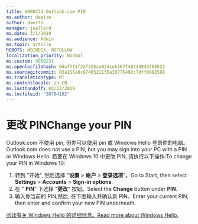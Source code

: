 ```yaml
---
title: 9000233 Outlook.com PIN
ms.author: daeite
author: daeite
manager: joallard
ms.date: 3/1/2019
ms.audience: Admin
ms.topic: article
ROBOTS: NOINDEX, NOFOLLOW
localization_priority: Normal
ms.custom: 9000233
ms.openlocfilehash: 0daf711f22f325ce02dceb167f48713943f08521
ms.sourcegitcommit: 03a156a9c9740521155a30775492c7dff0982588
ms.translationtype: MT
ms.contentlocale: zh-CN
ms.lasthandoff: 03/22/2019
ms.locfileid: "30784192"
---
```

# <a name="change-your-pin"></a><span data-ttu-id="d8029-102">更改 PIN</span><span class="sxs-lookup"><span data-stu-id="d8029-102">Change your PIN</span></span>

<span data-ttu-id="d8029-103">Outlook.com 不使用 pin, 但你可以使用 pin 或 Windows Hello 登录你的电脑。</span><span class="sxs-lookup"><span data-stu-id="d8029-103">Outlook.com does not use a PIN, but you may sign into your PC with a PIN or Windows Hello.</span></span> <span data-ttu-id="d8029-104">若要在 Windows 10 中更改 PIN, 请执行以下操作:</span><span class="sxs-lookup"><span data-stu-id="d8029-104">To change your PIN in Windows 10:</span></span>

1. <span data-ttu-id="d8029-105">转到 "开始", 然后选择 "**设置** > **帐户** > **登录选项**"。</span><span class="sxs-lookup"><span data-stu-id="d8029-105">Go to Start, then select **Settings** > **Accounts** > **Sign-in options**.</span></span>
2. <span data-ttu-id="d8029-106">在 " **PIN**" 下选择 "**更改**" 按钮。</span><span class="sxs-lookup"><span data-stu-id="d8029-106">Select the **Change** button under **PIN**.</span></span>
3. <span data-ttu-id="d8029-107">输入你当前的 PIN;然后, 在下面输入并确认新 PIN。</span><span class="sxs-lookup"><span data-stu-id="d8029-107">Enter your current PIN; then enter and confirm your new PIN underneath.</span></span>

[<span data-ttu-id="d8029-108">阅读有关 Windows Hello 的详细信息。</span><span class="sxs-lookup"><span data-stu-id="d8029-108">Read more about Windows Hello.</span></span>](https://support.microsoft.com/help/17215/)